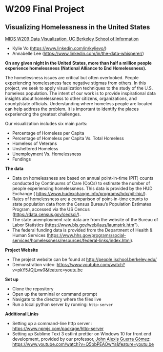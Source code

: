 # W209 Final Project
## Visualizing Homelessness in the United States 

[MIDS W209 Data Visualization, ](https://www.ischool.berkeley.edu/courses/datasci/209)
[UC Berkeley School of Information](http://www.ischool.berkeley.edu/)

* Kylie Vo (https://www.linkedin.com/in/kylievo/)
* Annabelle Lee (https://www.linkedin.com/in/the-data-whisperer/)

<b>On any given night in the United States, more than half a million people experience homelessness (National Alliance to End Homelessness).</b><br> 

The homelessness issues are critical but often overlooked. People experiencing homelessness face negative stigmas from others. In this project, we seek to apply visualization techniques to the study of the U.S. homeless population. The intent of our work is to provide inspirational data insights about homelessness to other citizens, organizations, and county/state officials. Understanding where homeless people are located can help address the problem. It is important to identify the places experiencing the greatest challenges.

Our visualization includes six main parts:
* Percentage of Homeless per Capita
* Percentage of Homeless per Capita Vs. Total Homeless
* Homeless of Veterans
* Unsheltered Homeless
* Unemployment Vs. Homelessness
* Fundings


<b>The data </b><br>

* Data on homelessness are based on annual point-in-time (PIT) counts conducted by Continuums of Care (CoCs) to estimate the number of people experiencing homelessness. This data is provided by the HUD Exchange ( https://www.hudexchange.info/programs/hdx/pit-hic/).
* Rates of homelessness are a comparison of point-in-time counts to state population data from the Census Bureau’s Population Estimates Program, accessed via the US Cencus (https://data.census.gov/cedsci/).    
* The state unemployment rate data are from the website of the Bureau of Labor Statistics (https://www.bls.gov/web/laus/laumstrk.htm").
* The federal funding data is provided from the Department of Health & Human Services (https://www.hhs.gov/programs/social-services/homelessness/resources/federal-links/index.html).

<b>Project Website</b><br>

* The project website can be found at <a href="http://people.ischool.berkeley.edu/" target="_blank">http://people.ischool.berkeley.edu/</a>
* Demonstration video: https://www.youtube.com/watch?v=pkY5JQjLvw0&feature=youtu.be

<b>Set up</b><br>

* Clone the repository
* Open up the terminal or command prompt
* Navigate to the directory where the files live
* Run a local python server by running: `http-server`

<b>Additional Links</b><br>

* Setting up a command-line http server : https://www.npmjs.com/package/http-server
* Setting up Sublime Text 3 estlint prettier on Windows 10 for front end development, provided by our professor,<a href="https://johnguerra.co/"> John Alexis Guerra Gómez</a>: https://www.youtube.com/watch?v=Q5bbPEAOwYs&feature=youtu.be
